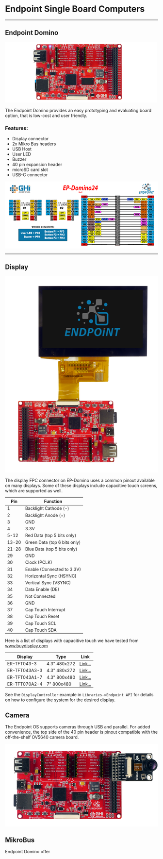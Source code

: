 # Endpoint Single Board Computers

---

## Endpoint Domino 

![Single Board Computer](images/endpoint-domino.png)

The Endpoint Domino provides an easy prototyping and evaluating board option, that is low-cost and user friendly. 

### Features:
* Display connector
* 2x Mikro Bus headers
* USB Host
* User LED
* Buzzer
* 40 pin expansion header
* microSD card slot
* USB-C connector 

[![Endpoint Domino](images/endpoint-domino-pinout.png)](pdfs/endpoint-domino-pinout.pdf)

---

## Display

![4.3 Display](images/domino-display.png)

The display FPC connector on EP-Domino uses a common pinout available on many displays. Some of these displays include capacitive touch screens, which are supported as well.

Pin | Function
--|--
1 | Backlight Cathode (-)
2 | Backlight Anode (+)
3 | GND
4 | 3.3V
5-12 | Red Data (top 5 bits only)
13-20 | Green Data (top 6 bits only)
21-28 | Blue Data (top 5 bits only)
29 | GND
30 | Clock (PCLK)
31 | Enable (Connected to 3.3V)
32 | Horizontal Sync (HSYNC)
33 | Vertical Sync (VSYNC)
34 | Data Enable (DE)
35 | Not Connected
36 | GND
37 | Cap Touch Interrupt
38 | Cap Touch Reset
39 | Cap Touch SCL
40 | Cap Touch SDA

Here is a list of displays with capacitive touch we have tested from www.buydisplay.com

Display | Type | Link
--|--|--
ER-TFT043-3 | 4.3" 480x272 | [Link...](https://www.buydisplay.com/tft-4-3-inch-lcd-module-touchscreen-display-for-mp4-gps-480x272)
ER-TFT043A3-3 | 4.3" 480x272 | [Link...](https://www.buydisplay.com/sunlight-readable-4-3-inch-high-brightness-480x272-tft-lcd-display)
ER-TFT043A1-7 | 4.3" 800x480 | [Link...](https://www.buydisplay.com/4-3-800x480-ips-tft-lcd-module-all-viewing-optl-touchscreen-display)
ER-TFT070A2-4 | 7" 800x480 | [Link...](https://www.buydisplay.com/7-tft-lcd-touch-screen-display-module-800x480-for-mp4-gps-tablet-pc)

See the `DisplayController` example in `Libraries->Endpoint API` for details on how to configure the system for the desired display.

## Camera

The Endpoint OS supports cameras through USB and parallel. For added convenience, the top side of the 40 pin header is pinout compatible with the off-the-shelf OV5640 camera board.

![4.3 Display](images/domino-camera.png)

## MikroBus

Endpoint Domino offer

